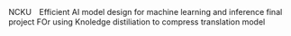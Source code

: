 NCKU　Efficient AI model design for machine learning and inference final project
FOr using Knoledge distiliation to compress translation model
